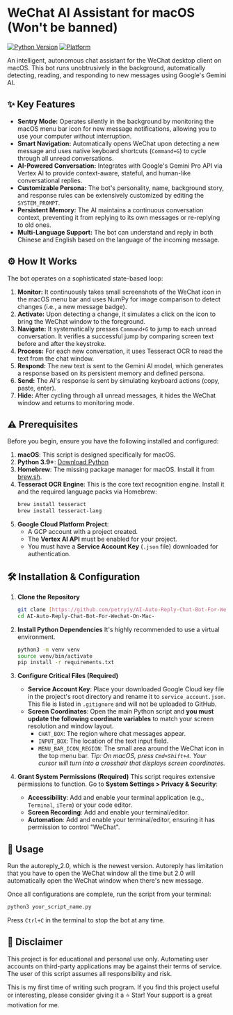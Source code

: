 # WeChat AI Assistant for macOS (Won't be banned)

[![Python Version](https://img.shields.io/badge/Python-3.9%2B-blue.svg)](https://python.org)
[![Platform](https://img.shields.io/badge/Platform-macOS-lightgrey.svg)](https://www.apple.com/macos)

An intelligent, autonomous chat assistant for the WeChat desktop client on macOS. This bot runs unobtrusively in the background, automatically detecting, reading, and responding to new messages using Google's Gemini AI.

## ✨ Key Features

- **Sentry Mode:** Operates silently in the background by monitoring the macOS menu bar icon for new message notifications, allowing you to use your computer without interruption.
- **Smart Navigation:** Automatically opens WeChat upon detecting a new message and uses native keyboard shortcuts (`Command+G`) to cycle through all unread conversations.
- **AI-Powered Conversation:** Integrates with Google's Gemini Pro API via Vertex AI to provide context-aware, stateful, and human-like conversational replies.
- **Customizable Persona:** The bot's personality, name, background story, and response rules can be extensively customized by editing the `SYSTEM_PROMPT`.
- **Persistent Memory:** The AI maintains a continuous conversation context, preventing it from replying to its own messages or re-replying to old ones.
- **Multi-Language Support:** The bot can understand and reply in both Chinese and English based on the language of the incoming message.

## ⚙️ How It Works

The bot operates on a sophisticated state-based loop:

1.  **Monitor:** It continuously takes small screenshots of the WeChat icon in the macOS menu bar and uses NumPy for image comparison to detect changes (i.e., a new message badge).
2.  **Activate:** Upon detecting a change, it simulates a click on the icon to bring the WeChat window to the foreground.
3.  **Navigate:** It systematically presses `Command+G` to jump to each unread conversation. It verifies a successful jump by comparing screen text before and after the keystroke.
4.  **Process:** For each new conversation, it uses Tesseract OCR to read the text from the chat window.
5.  **Respond:** The new text is sent to the Gemini AI model, which generates a response based on its persistent memory and defined persona.
6.  **Send:** The AI's response is sent by simulating keyboard actions (copy, paste, enter).
7.  **Hide:** After cycling through all unread messages, it hides the WeChat window and returns to monitoring mode.

## ⚠️ Prerequisites

Before you begin, ensure you have the following installed and configured:

1.  **macOS**: This script is designed specifically for macOS.
2.  **Python 3.9+**: [Download Python](https://www.python.org/)
3.  **Homebrew**: The missing package manager for macOS. Install it from [brew.sh](https://brew.sh/).
4.  **Tesseract OCR Engine**: This is the core text recognition engine. Install it and the required language packs via Homebrew:
    ```bash
    brew install tesseract
    brew install tesseract-lang
    ```
5.  **Google Cloud Platform Project**:
    -   A GCP account with a project created.
    -   The **Vertex AI API** must be enabled for your project.
    -   You must have a **Service Account Key** (`.json` file) downloaded for authentication.

## 🛠️ Installation & Configuration

1.  **Clone the Repository**
    ```bash
    git clone [https://github.com/petryiy/AI-Auto-Reply-Chat-Bot-For-Wechat-On-Mac-.git](https://github.com/petryiy/AI-Auto-Reply-Chat-Bot-For-Wechat-On-Mac-.git)
    cd AI-Auto-Reply-Chat-Bot-For-Wechat-On-Mac-
    ```

2.  **Install Python Dependencies**
    It's highly recommended to use a virtual environment.
    ```bash
    python3 -m venv venv
    source venv/bin/activate
    pip install -r requirements.txt
    ```

3.  **Configure Critical Files (Required)**
    -   **Service Account Key**: Place your downloaded Google Cloud key file in the project's root directory and rename it to `service_account.json`. This file is listed in `.gitignore` and will not be uploaded to GitHub.
    -   **Screen Coordinates**: Open the main Python script and **you must update the following coordinate variables** to match your screen resolution and window layout.
        -   `CHAT_BOX`: The region where chat messages appear.
        -   `INPUT_BOX`: The location of the text input field.
        -   `MENU_BAR_ICON_REGION`: The small area around the WeChat icon in the top menu bar.
        *Tip: On macOS, press `Cmd+Shift+4`. Your cursor will turn into a crosshair that displays screen coordinates.*

4.  **Grant System Permissions (Required)**
    This script requires extensive permissions to function. Go to **System Settings > Privacy & Security**:
    -   **Accessibility**: Add and enable your terminal application (e.g., `Terminal`, `iTerm`) or your code editor.
    -   **Screen Recording**: Add and enable your terminal/editor.
    -   **Automation**: Add and enable your terminal/editor, ensuring it has permission to control "WeChat".

## 🚀 Usage

Run the autoreply_2.0, which is the newest version. Autoreply has limitation that you have to open the WeChat window 
all the time but 2.0 will automatically open the WeChat window when there's new message.

Once all configurations are complete, run the script from your terminal:

```bash
python3 your_script_name.py
```

Press `Ctrl+C` in the terminal to stop the bot at any time.

## 📜 Disclaimer

This project is for educational and personal use only. Automating user accounts on third-party applications may be against their terms of service. The user of this script assumes all responsibility and risk.

This is my first time of writing such program. If you find this project useful or interesting, please consider giving it a ⭐ Star! Your support is a great motivation for me.